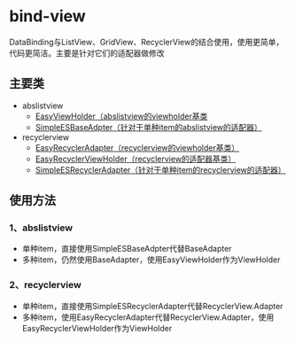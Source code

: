 # bind-view
DataBinding与ListView、GridView、RecyclerView的结合使用，使用更简单，代码更简洁。主要是针对它们的适配器做修改

## 主要类
- abslistview  
    - [EasyViewHolder（abslistview的viewholder基类][EasyViewHolder]  
    - [SimpleESBaseAdpter（针对于单种item的abslistview的适配器）][SimpleESBaseAdpter]
- recyclerview  
    - [EasyRecyclerAdapter（recyclerview的viewholder基类）][SimpleESBaseAdpter]  
    - [EasyRecyclerViewHolder（recyclerview的适配器基类）][EasyRecyclerViewHolder]  
    - [SimpleESRecyclerAdapter（针对于单种item的recyclerview的适配器）][SimpleESRecyclerAdapter]

## 使用方法
### 1、abslistview 
   - 单种item，直接使用SimpleESBaseAdpter代替BaseAdapter
   - 多种item，仍然使用BaseAdapter，使用EasyViewHolder作为ViewHolder
### 2、recyclerview 
   - 单种item，直接使用SimpleESRecyclerAdapter代替RecyclerView.Adapter 
   - 多种item，使用EasyRecyclerAdapter代替RecyclerView.Adapter，使用EasyRecyclerViewHolder作为ViewHolder
 
[EasyViewHolder]:https://github.com/albert-lii/EasyBinding/blob/master/easy-view/src/main/java/com/ly/easy/abslistview/EasyViewHolder.java
[SimpleESBaseAdpter]:https://github.com/albert-lii/EasyBinding/blob/master/easy-view/src/main/java/com/ly/easy/abslistview/SimpleESBaseAdpter.java
[EasyRecyclerAdapter]:https://github.com/albert-lii/EasyBinding/blob/master/easy-view/src/main/java/com/ly/easy/recyclerview/EasyRecyclerAdapter.java
[EasyRecyclerViewHolder]:https://github.com/albert-lii/EasyBinding/blob/master/easy-view/src/main/java/com/ly/easy/recyclerview/EasyRecyclerViewHolder.java
[SimpleESRecyclerAdapter]:https://github.com/albert-lii/EasyBinding/blob/master/easy-view/src/main/java/com/ly/easy/recyclerview/SimpleESRecyclerAdapter.java



